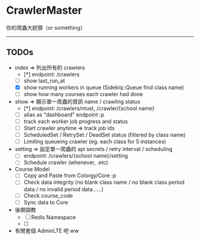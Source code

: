 CrawlerMaster
=============

你的爬蟲大統領（or something）

-----------------

## TODOs

* index => 列出所有的 crawlers
  - [*] endpoint: /crawlers
  - [ ] show last_run_at
  - [x] show running workers in queue (Sidekiq::Queue find class name)
  - [ ] show how many courses each crawler had done

* show => 顯示單一爬蟲的資訊 name / crawling status
  - [*] endpoint: /crawlers/ntust, /crawler/{school name}
  - [ ] alias as "dashboard" endpoint :p
  - [ ] track each worker job progress and status
  - [ ] Start crawler anytime => track job ids
  - [ ] ScheduledSet / RetrySet / DeadSet status (filtered by class name)
  - [ ] Limiting queueing crawler (eg. each class for 5 instances)

* setting => 設定單一爬蟲的 api secrets / retry interval / scheduling
  - [ ] endpoint: /crawlers/{school name}/setting
  - [ ] Schedule crawler (whenever, .etc)

* Course Model
    - [ ] Copy and Paste from Colorgy/Core :p
    - [ ] Check data integrity (no blank class name / no blank class period data / no invalid period data......)
    - [ ] Check course_code
    - [ ] Sync data to Core

* 後期調教
    - [ ] Redis Namespace
    - [ ] 

* 有閒套個 AdminLTE 吧 ww
